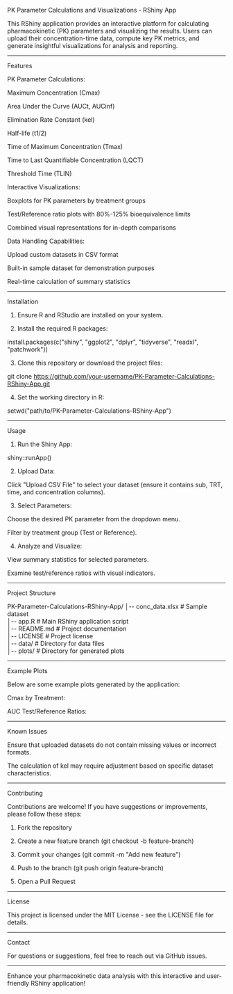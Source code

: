 PK Parameter Calculations and Visualizations - RShiny App

This RShiny application provides an interactive platform for calculating pharmacokinetic (PK) parameters and visualizing the results. Users can upload their concentration-time data, compute key PK metrics, and generate insightful visualizations for analysis and reporting.


---

Features

PK Parameter Calculations:

Maximum Concentration (Cmax)

Area Under the Curve (AUCt, AUCinf)

Elimination Rate Constant (kel)

Half-life (t1/2)

Time of Maximum Concentration (Tmax)

Time to Last Quantifiable Concentration (LQCT)

Threshold Time (TLIN)


Interactive Visualizations:

Boxplots for PK parameters by treatment groups

Test/Reference ratio plots with 80%-125% bioequivalence limits

Combined visual representations for in-depth comparisons


Data Handling Capabilities:

Upload custom datasets in CSV format

Built-in sample dataset for demonstration purposes

Real-time calculation of summary statistics




---

Installation

1. Ensure R and RStudio are installed on your system.


2. Install the required R packages:



install.packages(c("shiny", "ggplot2", "dplyr", "tidyverse", "readxl", "patchwork"))

3. Clone this repository or download the project files:



git clone https://github.com/your-username/PK-Parameter-Calculations-RShiny-App.git

4. Set the working directory in R:



setwd("path/to/PK-Parameter-Calculations-RShiny-App")


---

Usage

1. Run the Shiny App:



shiny::runApp()

2. Upload Data:

Click "Upload CSV File" to select your dataset (ensure it contains sub, TRT, time, and concentration columns).



3. Select Parameters:

Choose the desired PK parameter from the dropdown menu.

Filter by treatment group (Test or Reference).



4. Analyze and Visualize:

View summary statistics for selected parameters.

Examine test/reference ratios with visual indicators.





---

Project Structure

PK-Parameter-Calculations-RShiny-App/
│-- conc_data.xlsx          # Sample dataset  
│-- app.R                   # Main RShiny application script  
│-- README.md               # Project documentation  
│-- LICENSE                 # Project license  
│-- data/                   # Directory for data files  
│-- plots/                   # Directory for generated plots


---

Example Plots

Below are some example plots generated by the application:

Cmax by Treatment:


AUC Test/Reference Ratios:




---

Known Issues

Ensure that uploaded datasets do not contain missing values or incorrect formats.

The calculation of kel may require adjustment based on specific dataset characteristics.



---

Contributing

Contributions are welcome! If you have suggestions or improvements, please follow these steps:

1. Fork the repository


2. Create a new feature branch (git checkout -b feature-branch)


3. Commit your changes (git commit -m "Add new feature")


4. Push to the branch (git push origin feature-branch)


5. Open a Pull Request




---

License

This project is licensed under the MIT License - see the LICENSE file for details.


---

Contact

For questions or suggestions, feel free to reach out via GitHub issues.


---

Enhance your pharmacokinetic data analysis with this interactive and user-friendly RShiny application!

